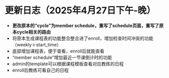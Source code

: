 # 更新日志（2025年4月27日下午-晚）
- **更改原本的“cycle”为member schedule，重写了schedule页面，重写了原本cycle相关的路由**
- 将原本生成课程表的功能整合整合进了enroll，增加检查时间冲突的功能（weekly＋start_time）
- 底部增加课程表，便于查看，enroll后就能查看
- “member schedule”增加最近一节课倒计时的功能
- admin的template可以根据课程模板查看对应教练的日程
- enroll后教练可看自己的日程
